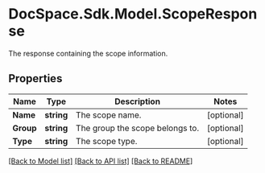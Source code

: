 # DocSpace.Sdk.Model.ScopeResponse
The response containing the scope information.

## Properties

Name | Type | Description | Notes
------------ | ------------- | ------------- | -------------
**Name** | **string** | The scope name. | [optional] 
**Group** | **string** | The group the scope belongs to. | [optional] 
**Type** | **string** | The scope type. | [optional] 

[[Back to Model list]](../README.md#documentation-for-models) [[Back to API list]](../README.md#documentation-for-api-endpoints) [[Back to README]](../README.md)


